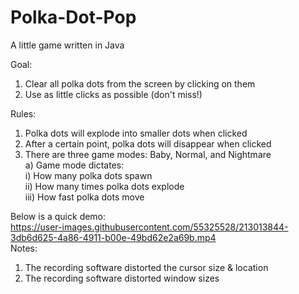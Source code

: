 # Polka-Dot-Pop
A little game written in Java

Goal: 
1) Clear all polka dots from the screen by clicking on them
2) Use as little clicks as possible (don't miss!)

Rules:
1) Polka dots will explode into smaller dots when clicked
2) After a certain point, polka dots will disappear when clicked
3) There are three game modes: Baby, Normal, and Nightmare <br>
   a) Game mode dictates: <br>
      i)   How many polka dots spawn <br> 
      ii)  How many times polka dots explode <br>
      iii) How fast polka dots move <br>

Below is a quick demo: <br>
https://user-images.githubusercontent.com/55325528/213013844-3db6d625-4a86-4911-b00e-49bd62e2a69b.mp4
<br>
Notes: 
1) The recording software distorted the cursor size & location
2) The recording software distorted window sizes
